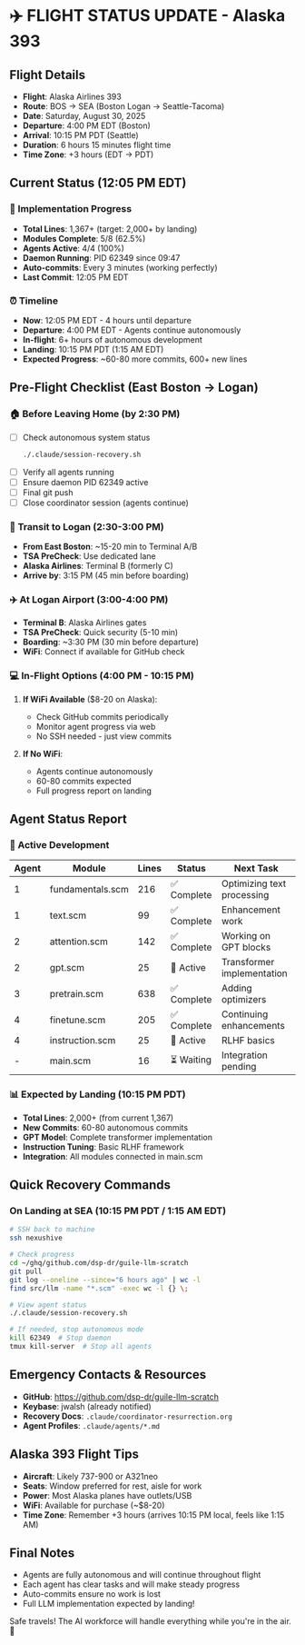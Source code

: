 # ✈️ FLIGHT STATUS UPDATE - Alaska 393

## Flight Details
- **Flight**: Alaska Airlines 393  
- **Route**: BOS → SEA (Boston Logan → Seattle-Tacoma)
- **Date**: Saturday, August 30, 2025
- **Departure**: 4:00 PM EDT (Boston)
- **Arrival**: 10:15 PM PDT (Seattle)  
- **Duration**: 6 hours 15 minutes flight time
- **Time Zone**: +3 hours (EDT → PDT)

## Current Status (12:05 PM EDT)

### 🎯 Implementation Progress
- **Total Lines**: 1,367+ (target: 2,000+ by landing)
- **Modules Complete**: 5/8 (62.5%)
- **Agents Active**: 4/4 (100%)
- **Daemon Running**: PID 62349 since 09:47
- **Auto-commits**: Every 3 minutes (working perfectly)
- **Last Commit**: 12:05 PM EDT

### ⏰ Timeline
- **Now**: 12:05 PM EDT - 4 hours until departure
- **Departure**: 4:00 PM EDT - Agents continue autonomously
- **In-flight**: 6+ hours of autonomous development
- **Landing**: 10:15 PM PDT (1:15 AM EDT)
- **Expected Progress**: ~60-80 more commits, 600+ new lines

## Pre-Flight Checklist (East Boston → Logan)

### 🏠 Before Leaving Home (by 2:30 PM)
- [ ] Check autonomous system status
  ```bash
  ./.claude/session-recovery.sh
  ```
- [ ] Verify all agents running
- [ ] Ensure daemon PID 62349 active
- [ ] Final git push
- [ ] Close coordinator session (agents continue)

### 🚕 Transit to Logan (2:30-3:00 PM)
- **From East Boston**: ~15-20 min to Terminal A/B
- **TSA PreCheck**: Use dedicated lane
- **Alaska Airlines**: Terminal B (formerly C)
- **Arrive by**: 3:15 PM (45 min before boarding)

### ✈️ At Logan Airport (3:00-4:00 PM)
- **Terminal B**: Alaska Airlines gates
- **TSA PreCheck**: Quick security (5-10 min)
- **Boarding**: ~3:30 PM (30 min before departure)
- **WiFi**: Connect if available for GitHub check

### 💻 In-Flight Options (4:00 PM - 10:15 PM)
1. **If WiFi Available** ($8-20 on Alaska):
   - Check GitHub commits periodically
   - Monitor agent progress via web
   - No SSH needed - just view commits

2. **If No WiFi**:
   - Agents continue autonomously
   - 60-80 commits expected
   - Full progress report on landing

## Agent Status Report

### 🔨 Active Development
| Agent | Module | Lines | Status | Next Task |
|-------|--------|-------|--------|-----------|
| 1 | fundamentals.scm | 216 | ✅ Complete | Optimizing text processing |
| 1 | text.scm | 99 | ✅ Complete | Enhancement work |
| 2 | attention.scm | 142 | ✅ Complete | Working on GPT blocks |
| 2 | gpt.scm | 25 | 🔨 Active | Transformer implementation |
| 3 | pretrain.scm | 638 | ✅ Complete | Adding optimizers |
| 4 | finetune.scm | 205 | ✅ Complete | Continuing enhancements |
| 4 | instruction.scm | 25 | 🔨 Active | RLHF basics |
| - | main.scm | 16 | ⏳ Waiting | Integration pending |

### 📊 Expected by Landing (10:15 PM PDT)
- **Total Lines**: 2,000+ (from current 1,367)
- **New Commits**: 60-80 autonomous commits
- **GPT Model**: Complete transformer implementation
- **Instruction Tuning**: Basic RLHF framework
- **Integration**: All modules connected in main.scm

## Quick Recovery Commands

### On Landing at SEA (10:15 PM PDT / 1:15 AM EDT)
```bash
# SSH back to machine
ssh nexushive

# Check progress
cd ~/ghq/github.com/dsp-dr/guile-llm-scratch
git pull
git log --oneline --since="6 hours ago" | wc -l
find src/llm -name "*.scm" -exec wc -l {} \;

# View agent status
./.claude/session-recovery.sh

# If needed, stop autonomous mode
kill 62349  # Stop daemon
tmux kill-server  # Stop all agents
```

## Emergency Contacts & Resources
- **GitHub**: https://github.com/dsp-dr/guile-llm-scratch
- **Keybase**: jwalsh (already notified)
- **Recovery Docs**: `.claude/coordinator-resurrection.org`
- **Agent Profiles**: `.claude/agents/*.md`

## Alaska 393 Flight Tips
- **Aircraft**: Likely 737-900 or A321neo
- **Seats**: Window preferred for rest, aisle for work
- **Power**: Most Alaska planes have outlets/USB
- **WiFi**: Available for purchase (~$8-20)
- **Time Zone**: Remember +3 hours (arrives 10:15 PM local, feels like 1:15 AM)

## Final Notes
- Agents are fully autonomous and will continue throughout flight
- Each agent has clear tasks and will make steady progress
- Auto-commits ensure no work is lost
- Full LLM implementation expected by landing!

Safe travels! The AI workforce will handle everything while you're in the air. 🚀